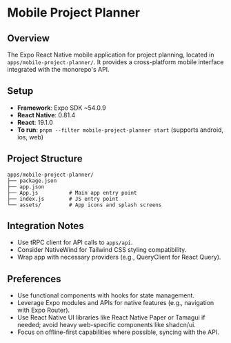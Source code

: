# Mobile Project Planner

## Overview
The Expo React Native mobile application for project planning, located in `apps/mobile-project-planner/`. It provides a cross-platform mobile interface integrated with the monorepo's API.

## Setup
- **Framework**: Expo SDK ~54.0.9
- **React Native**: 0.81.4
- **React**: 19.1.0
- **To run**: `pnpm --filter mobile-project-planner start` (supports android, ios, web)

## Project Structure
```
apps/mobile-project-planner/
├── package.json
├── app.json
├── App.js          # Main app entry point
├── index.js        # JS entry point
└── assets/         # App icons and splash screens
```

## Integration Notes
- Use tRPC client for API calls to `apps/api`.
- Consider NativeWind for Tailwind CSS styling compatibility.
- Wrap app with necessary providers (e.g., QueryClient for React Query).

## Preferences

- Use functional components with hooks for state management.
- Leverage Expo modules and APIs for native features (e.g., navigation with Expo Router).
- Use React Native UI libraries like React Native Paper or Tamagui if needed; avoid heavy web-specific components like shadcn/ui.
- Focus on offline-first capabilities where possible, syncing with the API.
